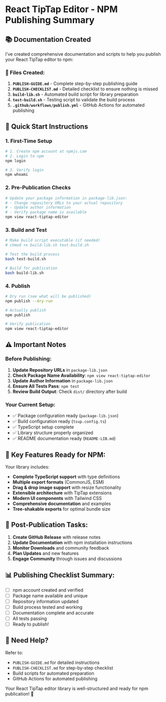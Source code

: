 # React TipTap Editor - NPM Publishing Summary

## 📚 Documentation Created

I've created comprehensive documentation and scripts to help you publish your React TipTap editor to npm:

### 📄 Files Created:

1. **`PUBLISH-GUIDE.md`** - Complete step-by-step publishing guide
2. **`PUBLISH-CHECKLIST.md`** - Detailed checklist to ensure nothing is missed
3. **`build-lib.sh`** - Automated build script for library preparation
4. **`test-build.sh`** - Testing script to validate the build process
5. **`.github/workflows/publish.yml`** - GitHub Actions for automated publishing

## 🚀 Quick Start Instructions

### 1. First-Time Setup
```bash
# 1. Create npm account at npmjs.com
# 2. Login to npm
npm login

# 3. Verify login
npm whoami
```

### 2. Pre-Publication Checks
```bash
# Update your package information in package-lib.json:
# - Change repository URLs to your actual repository
# - Update author information
# - Verify package name is available
npm view react-tiptap-editor
```

### 3. Build and Test
```bash
# Make build script executable (if needed)
# chmod +x build-lib.sh test-build.sh

# Test the build process
bash test-build.sh

# Build for publication
bash build-lib.sh
```

### 4. Publish
```bash
# Dry run (see what will be published)
npm publish --dry-run

# Actually publish
npm publish

# Verify publication
npm view react-tiptap-editor
```

## ⚠️ Important Notes

### Before Publishing:
1. **Update Repository URLs** in `package-lib.json`
2. **Check Package Name Availability**: `npm view react-tiptap-editor`
3. **Update Author Information** in `package-lib.json`
4. **Ensure All Tests Pass**: `npm test`
5. **Review Build Output**: Check `dist/` directory after build

### Your Current Setup:
- ✅ Package configuration ready (`package-lib.json`)
- ✅ Build configuration ready (`tsup.config.ts`)
- ✅ TypeScript setup complete
- ✅ Library structure properly organized
- ✅ README documentation ready (`README-LIB.md`)

## 🔧 Key Features Ready for NPM:

Your library includes:
- **Complete TypeScript support** with type definitions
- **Multiple export formats** (CommonJS, ESM)
- **Drag & drop image support** with resize functionality
- **Extensible architecture** with TipTap extensions
- **Modern UI components** with Tailwind CSS
- **Comprehensive documentation** and examples
- **Tree-shakable exports** for optimal bundle size

## 🎯 Post-Publication Tasks:

1. **Create GitHub Release** with release notes
2. **Update Documentation** with npm installation instructions
3. **Monitor Downloads** and community feedback
4. **Plan Updates** and new features
5. **Engage Community** through issues and discussions

## 📊 Publishing Checklist Summary:

- [ ] npm account created and verified
- [ ] Package name available and unique
- [ ] Repository information updated
- [ ] Build process tested and working
- [ ] Documentation complete and accurate
- [ ] All tests passing
- [ ] Ready to publish!

## 🛟 Need Help?

Refer to:
- `PUBLISH-GUIDE.md` for detailed instructions
- `PUBLISH-CHECKLIST.md` for step-by-step checklist
- Build scripts for automated preparation
- GitHub Actions for automated publishing

Your React TipTap editor library is well-structured and ready for npm publication! 🚀
